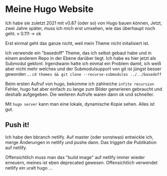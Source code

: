 # Meine Hugo Website

Ich habe sie zuletzt 2021 mit v0.87 (oder so) von Hugo bauen können,
Jetzt, zwei Jahre später, muss ich mich erst umsehen, wie das überhaupt noch geht.
v 0.111 -> ok

Erst einmal geht das ganze nicht, weil mein Theme nicht initalisiert ist.

Ich verwende ein "basedoff" Theme, das ich selbst gebaut habe und in einem anderem Repo in der Ebene darüber liegt.
Ich habe es hier jetzt als Submodul geklont. Irgendwann hatte ich einmal ein Problem damit, ich weiß aber nicht mehr
welches und der Submodulsupport von git ist jüngst besser geworden ...
`cd themes && git clone --recurse-submodules ../../basedoff`

Beim ersten Aufruf von hugo, bekomme ich zahlreiche `infite recursion` Fehler, hugo hat aber einfach zu lange zum Bilder
generieren gebraucht und deshalb aufgegeben. Die weiteren Aufrufe waren dann ok und schneller.

Mit `hugo server` kann man eine lokale, dynamische Kopie sehen. Alles ist gut.

## Push it!

Ich habe den bbranch netlify. Auf master (oder sonstwas) entwickle ich, merge Änderungen in netlify und pushe dann.
Das triggert die Publikation auf netlify.

Offensichtlich muss man das "build image" auf netlify immer wieder erneuern, meines ist eben deprecated gewesen.
Offensichtlich verwendet netlify ein uralt hugo ...
